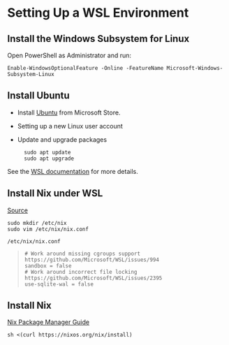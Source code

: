 # Setting Up a WSL Environment

## Install the Windows Subsystem for Linux

Open PowerShell as Administrator and run:

    Enable-WindowsOptionalFeature -Online -FeatureName Microsoft-Windows-Subsystem-Linux
    
## Install Ubuntu

* Install [Ubuntu](https://www.microsoft.com/store/productId/9NBLGGH4MSV6) from Microsoft Store.

* Setting up a new Linux user account

* Update and upgrade packages

        sudo apt update
        sudo apt upgrade
    
See the [WSL documentation](https://docs.microsoft.com/zh-tw/windows/wsl/about) for more details.

## Install Nix under WSL

[Source](https://dev.to/notriddle/installing-nix-under-wsl-2eim)

    sudo mkdir /etc/nix
    sudo vim /etc/nix/nix.conf

`/etc/nix/nix.conf`
>     # Work around missing cgroups support https://github.com/Microsoft/WSL/issues/994
>     sandbox = false
>     # Work around incorrect file locking https://github.com/Microsoft/WSL/issues/2395
>     use-sqlite-wal = false

## Install Nix

[Nix Package Manager Guide](https://nixos.org/nix/manual/)

    sh <(curl https://nixos.org/nix/install)
